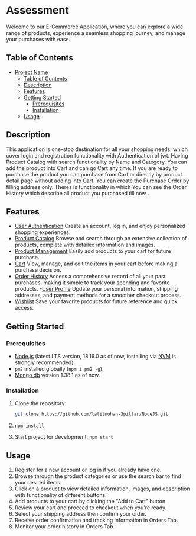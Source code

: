 # Assessment

Welcome to our E-Commerce Application, where you can explore a wide range of products, experience a seamless shopping journey, and manage your purchases with ease.
 

## Table of Contents

- [Project Name](#project-name)
  - [Table of Contents](#table-of-contents)
  - [Description](#description)
  - [Features](#features)
  - [Getting Started](#getting-started)
    - [Prerequisites](#prerequisites)
    - [Installation](#installation)
  - [Usage](#usage)

## Description

This application is one-stop destination for all your shopping needs. which cover login and registration functionality with Authentication of jwt. Having Product Catalog with search functionality by Name and Category. You can add the product into Cart and can go Cart any time. If you are ready to purchase the product you can purchase from Cart or directly by product detail page without adding into Cart. You can create the Purchase Order by filling address only. Theres is functionality in which You can see the Order History which describe all product you purchased till now .

## Features

   - [User Authentication](:)  Create an account, log in, and enjoy personalized shopping experiences.
   - [Product Catalog](:) Browse and search through an extensive collection of products, complete with detailed information and images.
   - [Product Management](:) Easily add products to your cart for future purchase.
   - [Cart](:) View, manage, and edit the items in your cart before making a purchase decision.
   - [Order History](:) Access a comprehensive record of all your past purchases, making it simple to track your spending and favorite products.
    -[User Profile](:) Update your personal information, shipping addresses, and payment methods for a smoother checkout  process.
   - [Wishlist](:) Save your favorite products for future reference and quick access.
    

## Getting Started

### Prerequisites

- [Node.js](https://nodejs.org/en/) (latest LTS version, 18.16.0 as of now, installing via [NVM](https://github.com/nvm-sh/nvm) is strongly recommended).
- `pm2` installed globally (`npm i pm2 -g`).
- [Mongo db](Compass) version 1.38.1 as of now.

### Installation

1. Clone the repository:

   ```bash
   git clone https://github.com/lalitmohan-3pillar/NodeJS.git
2. `npm install`
3. Start project for development: `npm start`

## Usage

1. Register for a new account or log in if you already have one.
2. Browse through the product categories or use the search bar to find your desired items.
3. Click on a product to view detailed information, images, and description with functionality of different buttons.
4. Add products to your cart by clicking the "Add to Cart" button.
5. Review your cart and proceed to checkout when you're ready.
6. Select your shipping address  then confirm your order.
7. Receive order confirmation and tracking information in Orders Tab.
8. Monitor your order history in Orders Tab.